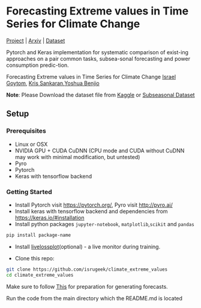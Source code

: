 
# Forecasting Extreme values in Time Series for Climate Change
[Project](https://github.com/isrugeek/climate_extreme_values) | [Arxiv](https://arxiv.org/abs/) |
[Dataset](https://kaggle.com/c/short-term-load-forecasting-challenge/data)

Pytorch and Keras implementation for systematic comparison of exist-ing approaches on a pair common tasks, subsea-sonal forecasting and power consumption predic-tion. 

Forecasting Extreme values in Time Series for Climate Change
 [Israel Goytom](http://isrugeek.github.io), [Kris Sankaran](.),[Yoshua Benjio](.)


**Note**: Please Download the dataset file from [Kaggle](https://kaggle.com/c/short-term-load-forecasting-challenge/data) or 
          [Subseasonal Dataset](https://dataverse.harvard.edu/dataset.xhtml?persistentId=doi:10.7910/DVN/IHBANG)

## Setup

### Prerequisites
- Linux or OSX
- NVIDIA GPU + CUDA CuDNN (CPU mode and CUDA without CuDNN may work with minimal modification, but untested)
- Pyro
- Pytorch
- Keras with tensorflow backend



### Getting Started
- Install Pytorch visit https://pytorch.org/, Pyro visit http://pyro.ai/
- Install keras with tensorflow backend and dependencies from https://keras.io/#installation
- Install python packages `jupyter-notebook`, `matplotlib`,`scikit` and `pandas` 
```bash
pip install package-name
```
- Install [livelossplot](https://github.com/stared/livelossplot)(optional) - a live monitor during training.

- Clone this repo:
```bash
git clone https://github.com/isrugeek/climate_extreme_values
cd climate_extreme_values
```
Make sure to follow [This](https://github.com/paulo-o/forecast_rodeo)  for preparation for generating forecasts. 

Run the code from the main directory which the README.md is located
